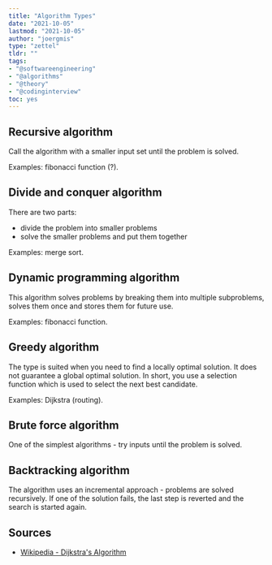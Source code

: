 ```yaml
---
title: "Algorithm Types"
date: "2021-10-05"
lastmod: "2021-10-05"
author: "joergmis"
type: "zettel"
tldr: ""
tags:
- "@softwareengineering"
- "@algorithms"
- "@theory"
- "@codinginterview"
toc: yes
---
```


## Recursive algorithm

Call the algorithm with a smaller input set until the problem is solved.

Examples: fibonacci function (?).

## Divide and conquer algorithm

There are two parts:

- divide the problem into smaller problems
- solve the smaller problems and put them together

Examples: merge sort.

## Dynamic programming algorithm

This algorithm solves problems by breaking them into multiple subproblems, solves them once and stores them for future use.

Examples: fibonacci function.

## Greedy algorithm

The type is suited when you need to find a locally optimal solution. It does not guarantee a global optimal solution. In short, you use a selection function which is used to select the next best candidate.

Examples: Dijkstra (routing).

## Brute force algorithm

One of the simplest algorithms - try inputs until the problem is solved.

## Backtracking algorithm

The algorithm uses an incremental approach - problems are solved recursively. If one of the solution fails, the last step is reverted and the search is started again.

## Sources

- [Wikipedia - Dijkstra's Algorithm](https://en.wikipedia.org/wiki/Dijkstra%27s_algorithm)

